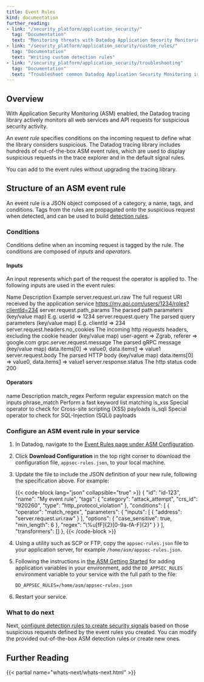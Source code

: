 ```yaml
---
title: Event Rules
kind: documentation
further_reading:
- link: "/security_platform/application_security/"
  tag: "Documentation"
  text: "Monitoring threats with Datadog Application Security Monitoring"
- link: "/security_platform/application_security/custom_rules/"
  tag: "Documentation"
  text: "Writing custom detection rules"
- link: "/security_platform/application_security/troubleshooting"
  tag: "Documentation"
  text: "Troubleshoot common Datadog Application Security Monitoring issues"
---
```


## Overview

With Application Security Monitoring (ASM) enabled, the Datadog tracing library actively monitors all web services and API requests for suspicious security activity.

An _event rule_ specifies conditions on the incoming request to define what the library considers suspicious. The Datadog tracing library includes hundreds of out-of-the-box ASM event rules, which are used to display suspicious requests in the trace explorer and in the default signal rules. 

You can add to the event rules without upgrading the tracing library. 

## Structure of an ASM event rule

An event rule is a JSON object composed of a category, a name, tags, and conditions. Tags from the rules are propagated onto the suspicious request when detected, and can be used to build [detection rules][1].

### Conditions
Conditions define when an incoming request is tagged by the rule. The conditions are composed of _inputs_ and _operators_.

#### Inputs
An input represents which part of the request the operator is applied to. The following inputs are used in the event rules:

Name
Description
Example
server.request.uri.raw
The full request URI received by the application service
https://my.api.com/users/1234/roles?clientId=234
server.request.path_params
The parsed path parameters (key/value map)
E.g. userId => 1234
server.request.query
The parsed query parameters (key/value map)
E.g. clientId => 234
server.request.headers.no_cookies
The incoming http requests headers, excluding the cookie header (key/value map)
user-agent => Zgrab,
referer => google.com
grpc.server.request.message
The parsed gRPC message (key/value map)
data.items[0] => value0,
data.items[1] => value1
server.request.body
The parsed HTTP body (key/value map)
data.items[0] => value0,
data.items[1] => value1
server.response.status
The http status code
200

#### Operators 

name
Description
match_regex
Perform regular expression match on the inputs
phrase_match
Perform a fast keyword list matching
is_xss
Special operator to check for Cross-site scripting (XSS) payloads
is_sqli
Special operator to check for SQL-Injection (SQLI) payloads

### Configure an ASM event rule in your service

1. In Datadog, navigate to the [Event Rules page under ASM Configuration][2].

2. Click **Download Configuration** in the top right corner to download the configuration file, `appsec-rules.json`, to your local machine.

3. Update the file to include the JSON definition of your new rule, following the specification above. For example:

   {{< code-block lang="json" collapsible="true" >}}
    {
        "id": "id-123",
        "name": "My event rule",
        "tags": {
            "category": "attack_attempt",
            "crs_id": "920260",
            "type": "http_protocol_violation"
        },
        "conditions": [
            {
                "operator": "match_regex",
                "parameters": {
                    "inputs": [
                        {
                            "address": "server.request.uri.raw"
                        }
                    ],
                    "options": {
                        "case_sensitive": true,
                        "min_length": 6
                    },
                    "regex": "\\%u[fF]{2}[0-9a-fA-F]{2}"
                }
            }
        ],
        "transformers": []
    },
   {{< /code-block >}}

3. Using a utility such as SCP or FTP, copy the `appsec-rules.json` file to your application server, for example `/home/asm/appsec-rules.json`.

4. Following the instructions in [the ASM Getting Started][3] for adding application variables in your environment, add the `DD_APPSEC_RULES` environment variable to your service with the full path to the file: 
   ```
   DD_APPSEC_RULES=/home/asm/appsec-rules.json
   ```

5. Restart your service.

### What to do next

Next, [configure detection rules to create security signals][1] based on those suspicious requests defined by the event rules you created. You can modify the provided out-of-the-box ASM detection rules or create new ones. 

## Further Reading

{{< partial name="whats-next/whats-next.html" >}}

[1]: /security_platform/application_security/custom_rules/
[2]: ​​https://app.datadoghq.com/security/appsec/event-rules
[3]: /security_platform/application_security/getting_started/
